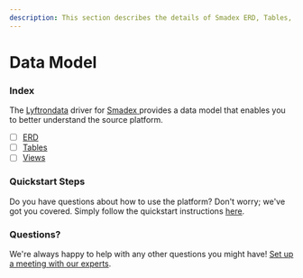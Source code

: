 ```yaml
---
description: This section describes the details of Smadex ERD, Tables, and Views.
---
```


# Data Model

### Index

The  [Lyftrondata](https://www.lyftrondata.com/) driver for [Smadex](https://www.lyftrondata.com/integration/smadex/)[ ](https://www.lyftrondata.com/integration/smadex/)provides a data model that enables you to better understand the source platform.

* [ ] [ERD](../../../marketing-analytics/smadex/data-model/erd.md)
* [ ] [Tables](../../../marketing-analytics/smadex/data-model/tables.md)
* [ ] [Views](../../../marketing-analytics/smadex/data-model/views.md)

### Quickstart Steps

Do you have questions about how to use the platform? Don't worry; we've got you covered. Simply follow the quickstart instructions [here](../../../../quickstart-steps.md).

### Questions? <a href="#questions" id="questions"></a>

We're always happy to help with any other questions you might have! [Set up a meeting with our experts](https://www.lyftrondata.com/book-a-meeting/).

